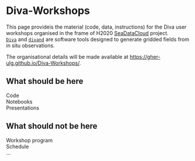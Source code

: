 # Diva-Workshops

This page provideis the material (code, data, instructions) for the Diva user workshops organised in the frame of H2020 [SeaDataCloud](https://www.seadatanet.org/) project.     
[`Diva`](https://github.com/gher-ulg/DIVA) and [`divand`](https://github.com/gher-ulg/divand.jl) are software tools designed to generate gridded fields from in situ observations.

The organisational details will be made available at https://gher-ulg.github.io/Diva-Workshops/.

## What should be here

Code     
Notebooks     
Presentations    

## What should not be here

Workshop program     
Schedule     
...




